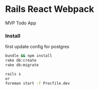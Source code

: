 # Rails React Webpack

MVP Todo App

### Install

first update config for postgres

```sh
bundle && npm install
rake db:create
rake db:migrate

rails s
or 
foreman start -f Procfile.dev
```
